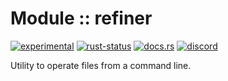 <!-- {{# generate.module_header{} #}} -->

# Module :: refiner
<!--{ generate.module_header.start() }-->
 [![experimental](https://raster.shields.io/static/v1?label=&message=experimental&color=orange)](https://github.com/emersion/stability-badges#experimental) [![rust-status](https://github.com/Wandalen/wTools/actions/workflows/module_refiner_push.yml/badge.svg)](https://github.com/Wandalen/wTools/actions/workflows/module_refiner_push.yml) [![docs.rs](https://img.shields.io/docsrs/refiner?color=e3e8f0&logo=docs.rs)](https://docs.rs/refiner) [![discord](https://img.shields.io/discord/872391416519737405?color=eee&logo=discord&logoColor=eee&label=ask)](https://discord.gg/m3YfbXpUUY)
<!--{ generate.module_header.end }-->

Utility to operate files from a command line.

<!-- ## Sample

```sh
refiner .hlink new_link to_file
```

### To install

```sh
cargo install refiner
``` -->
